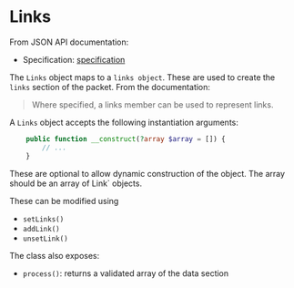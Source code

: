 # Links

From JSON API documentation:
* Specification: [specification](https://jsonapi.org/format/#document-links)

The `Links` object maps to a `links object`.
These are used to create the `links` section of the packet. From the documentation:

> Where specified, a links member can be used to represent links.

A `Links` object accepts the following instantiation arguments:

```php
    public function __construct(?array $array = []) {
        // ...
    }
```

These are optional to allow dynamic construction of the object. The array should be an array of Link` objects. 

These can be modified using 

* `setLinks()`
* `addLink()`
* `unsetLink()`

The class also exposes:

* `process()`: returns a validated array of the data section
